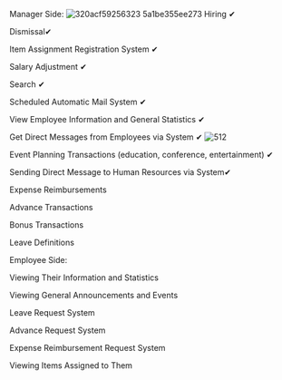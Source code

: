

Manager Side:
![320acf59256323 5a1be355ee273](https://github.com/user-attachments/assets/02696e8e-7f14-4063-a3fc-6ab1923a71a5)
Hiring ✔

Dismissal✔

Item Assignment Registration System ✔

Salary Adjustment ✔

Search ✔

Scheduled Automatic Mail System ✔

View Employee Information and General Statistics ✔

Get Direct Messages from Employees via System ✔ ![512](https://github.com/user-attachments/assets/30926811-1dfb-45c5-8563-d4de16b51613)


Event Planning Transactions (education, conference, entertainment) ✔

Sending Direct Message to Human Resources via System✔

Expense Reimbursements

Advance Transactions

Bonus Transactions

Leave Definitions





Employee Side:


Viewing Their Information and Statistics

Viewing General Announcements and Events

Leave Request System

Advance Request System

Expense Reimbursement Request System

Viewing Items Assigned to Them





